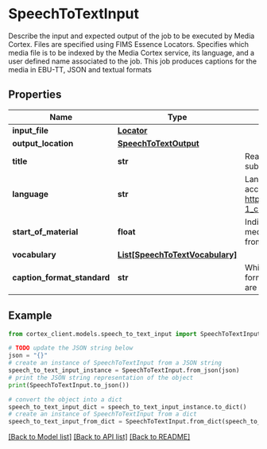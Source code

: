 # SpeechToTextInput

Describe the input and expected output of the job to be executed by Media Cortex. Files are specified using FIMS Essence Locators. Specifies which media file is to be indexed by the Media Cortex service, its language, and a user defined name associated to the job.  This job produces captions for the media in EBU-TT, JSON and textual formats

## Properties

Name | Type | Description | Notes
------------ | ------------- | ------------- | -------------
**input_file** | [**Locator**](Locator.md) |  | 
**output_location** | [**SpeechToTextOutput**](SpeechToTextOutput.md) |  | 
**title** | **str** | Readable name associated to the job when submitted to Media Cortex service. | [optional] 
**language** | **str** | Language of the media file to be indexed according to ISO 639-1 Language Name. See https://en.wikipedia.org/wiki/List_of_ISO_639-1_codes.  Used in Job/inputFile | [optional] 
**start_of_material** | **float** | Indicate the timecode of the first frame in the media in seconds.  Generated subtitles start from this time. | [optional] 
**vocabulary** | [**List[SpeechToTextVocabulary]**](SpeechToTextVocabulary.md) |  | [optional] 
**caption_format_standard** | **str** | Which standard will be used for caption formatting. EBU-TT, CEA-608 and CEA-708 are supported standards. | [optional] 

## Example

```python
from cortex_client.models.speech_to_text_input import SpeechToTextInput

# TODO update the JSON string below
json = "{}"
# create an instance of SpeechToTextInput from a JSON string
speech_to_text_input_instance = SpeechToTextInput.from_json(json)
# print the JSON string representation of the object
print(SpeechToTextInput.to_json())

# convert the object into a dict
speech_to_text_input_dict = speech_to_text_input_instance.to_dict()
# create an instance of SpeechToTextInput from a dict
speech_to_text_input_from_dict = SpeechToTextInput.from_dict(speech_to_text_input_dict)
```
[[Back to Model list]](../README.md#documentation-for-models) [[Back to API list]](../README.md#documentation-for-api-endpoints) [[Back to README]](../README.md)


